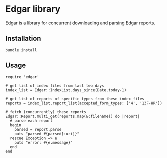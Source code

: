 # Edgar library

Edgar is a library for concurrent downloading and parsing Edgar reports.

## Installation

```
bundle install
```

## Usage

```
require 'edgar'

# get list of index files from last two days
index_list = Edgar::IndexList.days_since(Date.today-1)

# get list of reports of specific types from these index files
reports = index_list.report_list(accepted_form_types: ['4', '13F-HR'])

# fetch (concurrently) these reports
Edgar::Report.multi_get(reports.map(&:filename)) do |report|
  # parse each report
  begin
    parsed = report.parse
    puts "parsed #{parsed[:uri]}"
  rescue Exception => e
    puts "error: #{e.message}"
  end
end

```
